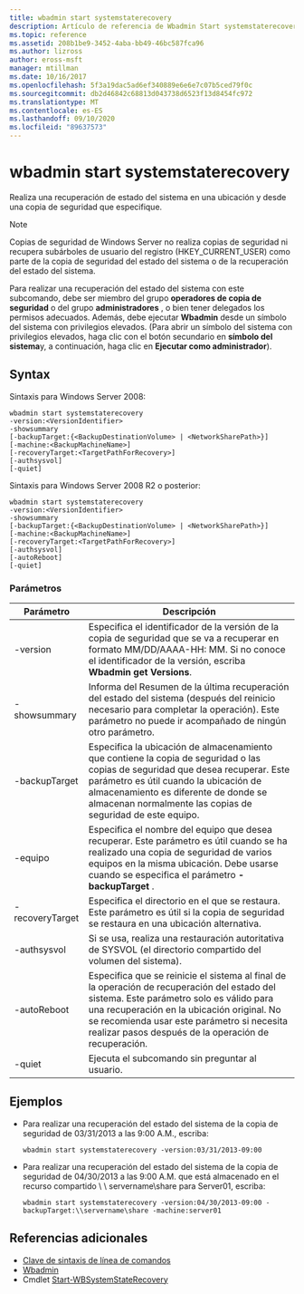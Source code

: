 ```yaml
---
title: wbadmin start systemstaterecovery
description: Artículo de referencia de Wbadmin Start systemstaterecovery, que realiza una recuperación de estado del sistema en una ubicación y, a partir de una copia de seguridad, que especifique.
ms.topic: reference
ms.assetid: 208b1be9-3452-4aba-bb49-46bc587fca96
ms.author: lizross
author: eross-msft
manager: mtillman
ms.date: 10/16/2017
ms.openlocfilehash: 5f3a19dac5ad6ef340889e6e6e7c07b5ced79f0c
ms.sourcegitcommit: db2d46842c68813d043738d6523f13d8454fc972
ms.translationtype: MT
ms.contentlocale: es-ES
ms.lasthandoff: 09/10/2020
ms.locfileid: "89637573"
---
```

# <a name="wbadmin-start-systemstaterecovery"></a>wbadmin start systemstaterecovery



Realiza una recuperación de estado del sistema en una ubicación y desde una copia de seguridad que especifique.

> [!NOTE]
> Copias de seguridad de Windows Server no realiza copias de seguridad ni recupera subárboles de usuario del registro (HKEY_CURRENT_USER) como parte de la copia de seguridad del estado del sistema o de la recuperación del estado del sistema.

Para realizar una recuperación del estado del sistema con este subcomando, debe ser miembro del grupo **operadores de copia de seguridad** o del grupo **administradores** , o bien tener delegados los permisos adecuados. Además, debe ejecutar **Wbadmin** desde un símbolo del sistema con privilegios elevados. (Para abrir un símbolo del sistema con privilegios elevados, haga clic con el botón secundario en **símbolo del sistema**y, a continuación, haga clic en **Ejecutar como administrador**).



## <a name="syntax"></a>Syntax

Sintaxis para Windows Server 2008:
```
wbadmin start systemstaterecovery
-version:<VersionIdentifier>
-showsummary
[-backupTarget:{<BackupDestinationVolume> | <NetworkSharePath>}]
[-machine:<BackupMachineName>]
[-recoveryTarget:<TargetPathForRecovery>]
[-authsysvol]
[-quiet]
```
Sintaxis para Windows Server 2008 R2 o posterior:
```
wbadmin start systemstaterecovery
-version:<VersionIdentifier>
-showsummary
[-backupTarget:{<BackupDestinationVolume> | <NetworkSharePath>}]
[-machine:<BackupMachineName>]
[-recoveryTarget:<TargetPathForRecovery>]
[-authsysvol]
[-autoReboot]
[-quiet]
```

### <a name="parameters"></a>Parámetros

|Parámetro|Descripción|
|---------|-----------|
|-version|Especifica el identificador de la versión de la copia de seguridad que se va a recuperar en formato MM/DD/AAAA-HH: MM. Si no conoce el identificador de la versión, escriba **Wbadmin get Versions**.|
|-showsummary|Informa del Resumen de la última recuperación del estado del sistema (después del reinicio necesario para completar la operación). Este parámetro no puede ir acompañado de ningún otro parámetro.|
|-backupTarget|Especifica la ubicación de almacenamiento que contiene la copia de seguridad o las copias de seguridad que desea recuperar. Este parámetro es útil cuando la ubicación de almacenamiento es diferente de donde se almacenan normalmente las copias de seguridad de este equipo.|
|-equipo|Especifica el nombre del equipo que desea recuperar. Este parámetro es útil cuando se ha realizado una copia de seguridad de varios equipos en la misma ubicación. Debe usarse cuando se especifica el parámetro **-backupTarget** .|
|-recoveryTarget|Especifica el directorio en el que se restaura. Este parámetro es útil si la copia de seguridad se restaura en una ubicación alternativa.|
|-authsysvol|Si se usa, realiza una restauración autoritativa de SYSVOL (el directorio compartido del volumen del sistema).|
|-autoReboot|Especifica que se reinicie el sistema al final de la operación de recuperación del estado del sistema. Este parámetro solo es válido para una recuperación en la ubicación original. No se recomienda usar este parámetro si necesita realizar pasos después de la operación de recuperación.|
|-quiet|Ejecuta el subcomando sin preguntar al usuario.|

## <a name="examples"></a>Ejemplos

- Para realizar una recuperación del estado del sistema de la copia de seguridad de 03/31/2013 a las 9:00 A.M., escriba:
  ```
  wbadmin start systemstaterecovery -version:03/31/2013-09:00
  ```
- Para realizar una recuperación del estado del sistema de la copia de seguridad de 04/30/2013 a las 9:00 A.M. que está almacenado en el recurso compartido \\ \\ servername\share para Server01, escriba:
  ```
  wbadmin start systemstaterecovery -version:04/30/2013-09:00 -backupTarget:\\servername\share -machine:server01
  ```

## <a name="additional-references"></a>Referencias adicionales

- [Clave de sintaxis de línea de comandos](command-line-syntax-key.md)
-   [Wbadmin](wbadmin.md)
-   Cmdlet [Start-WBSystemStateRecovery](/previous-versions/windows/it-pro/windows-8.1-and-8/hh825173(v=win.10))
